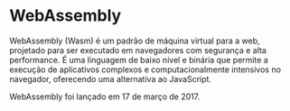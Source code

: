 # WebAssembly


WebAssembly (Wasm) é um padrão de máquina virtual para a web, projetado para ser executado em navegadores com segurança e alta performance. É uma linguagem de baixo nível e binária que permite a execução de aplicativos complexos e computacionalmente intensivos no navegador, oferecendo uma alternativa ao JavaScript.

WebAssembly foi lançado em 17 de março de 2017.